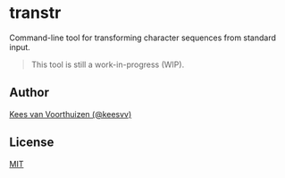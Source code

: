 # transtr
Command-line tool for transforming character sequences from standard input.

> This tool is still a work-in-progress (WIP).

## Author
[Kees van Voorthuizen (@keesvv)](https://github.com/keesvv)

## License
[MIT](./LICENSE)
